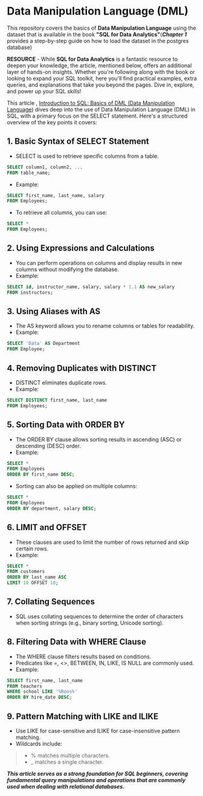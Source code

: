 # Data Manipulation Language (DML)
This repository covers the basics of **Data Manipulation Language** using the dataset that is available in the book **"SQL for Data Analytics"**(***Chapter 1*** provides a step-by-step guide on how to load the dataset in the postgres database)

**RESOURCE** - While **SQL for Data Analytics** is a fantastic resource to deepen your knowledge, the article, mentioned below, offers an additional layer of hands-on insights. Whether you're following along with the book or looking to expand your SQL toolkit, here you'll find practical examples, extra queries, and explanations that take you beyond the pages. Dive in, explore, and power up your SQL skills!

This article , <a href="https://medium.com/@basubinayak05/introduction-to-sql-basics-of-dml-data-manipulation-language-d2213bddf301"> Introduction to SQL: Basics of DML (Data Manipulation Language)</a> dives deep into the use of Data Manipulation Language (DML) in SQL, with a primary focus on the SELECT statement. Here's a structured overview of the key points it covers:

## 1. Basic Syntax of SELECT Statement
- SELECT is used to retrieve specific columns from a table.
```sql
SELECT column1, column2, ... 
FROM table_name;
```
- Example:
```sql
SELECT first_name, last_name, salary 
FROM Employees;
```
- To retrieve all columns, you can use:
```sql
SELECT * 
FROM Employees;
```
## 2. Using Expressions and Calculations
- You can perform operations on columns and display results in new columns without modifying the database.
- Example:
```sql
SELECT id, instructor_name, salary, salary * 1.1 AS new_salary 
FROM instructors;
```
## 3. Using Aliases with AS
- The AS keyword allows you to rename columns or tables for readability.
- Example:
```sql
SELECT 'Data' AS Department 
FROM Employee;
```
## 4. Removing Duplicates with DISTINCT
- DISTINCT eliminates duplicate rows.
- Example:
```sql
SELECT DISTINCT first_name, last_name 
FROM Employees;
```
## 5. Sorting Data with ORDER BY
- The ORDER BY clause allows sorting results in ascending (ASC) or descending (DESC) order.
- Example:
```sql
SELECT * 
FROM Employees 
ORDER BY first_name DESC;
```
- Sorting can also be applied on multiple columns:
```sql
SELECT * 
FROM Employees 
ORDER BY department, salary DESC;
```
## 6. LIMIT and OFFSET
- These clauses are used to limit the number of rows returned and skip certain rows.
- Example:
```sql
SELECT * 
FROM customers 
ORDER BY last_name ASC 
LIMIT 10 OFFSET 10;
```
## 7. Collating Sequences
- SQL uses collating sequences to determine the order of characters when sorting strings (e.g., binary sorting, Unicode sorting).
## 8. Filtering Data with WHERE Clause
- The WHERE clause filters results based on conditions.
- Predicates like =, <>, BETWEEN, IN, LIKE, IS NULL are commonly used.
- Example:
```sql
SELECT first_name, last_name 
FROM teachers 
WHERE school LIKE '%Roos%' 
ORDER BY hire_date DESC;
```
## 9. Pattern Matching with LIKE and ILIKE
- Use LIKE for case-sensitive and ILIKE for case-insensitive pattern matching.
- Wildcards include: 
> - % matches multiple characters.
> - _ matches a single character.

***This article serves as a strong foundation for SQL beginners, covering fundamental query manipulations and operations that are commonly used when dealing with relational databases.***